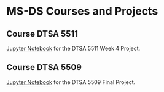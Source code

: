 # MS-DS Courses and Projects


## Course DTSA 5511
[Jupyter Notebook](https://github.com/RobinSmits/MS-DS/blob/main/Course_DTSA5511_Week4.ipynb) for the DTSA 5511 Week 4 Project.

## Course DTSA 5509
[Jupyter Notebook](https://github.com/RobinSmits/MS-DS/blob/main/Course_DTSA5509_FinalProject.ipynb) for the DTSA 5509 Final Project.